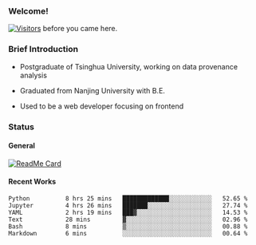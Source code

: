 ### Welcome!

[![Visitors](https://visitor-badge.laobi.icu/badge?page_id=HermitSun.HermitSun)]() before you came here.

### Brief Introduction

- Postgraduate of Tsinghua University, working on data provenance analysis

- Graduated from Nanjing University with B.E.

- Used to be a web developer focusing on frontend

### Status

#### General

[![ReadMe Card](https://github-readme-stats.hermitsun.vercel.app/api?username=HermitSun&count_private=true&show_icons=true)]()

#### Recent Works

<!--START_SECTION:waka-->

```text
Python          8 hrs 25 mins   █████████████░░░░░░░░░░░░   52.65 %
Jupyter         4 hrs 26 mins   ███████░░░░░░░░░░░░░░░░░░   27.74 %
YAML            2 hrs 19 mins   ███▓░░░░░░░░░░░░░░░░░░░░░   14.53 %
Text            28 mins         ▓░░░░░░░░░░░░░░░░░░░░░░░░   02.96 %
Bash            8 mins          ▒░░░░░░░░░░░░░░░░░░░░░░░░   00.88 %
Markdown        6 mins          ░░░░░░░░░░░░░░░░░░░░░░░░░   00.64 %
```

<!--END_SECTION:waka-->
